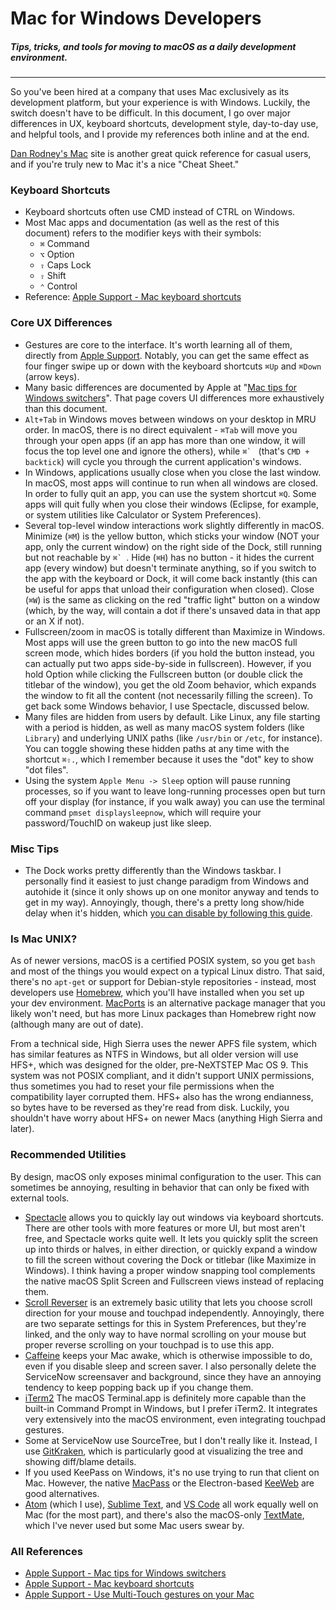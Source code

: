 # Mac for Windows Developers
##### Tips, tricks, and tools for moving to macOS as a daily development environment.
-------------------------------------------------------------------------------
So you've been hired at a company that uses Mac exclusively as its development platform, but your experience is with Windows. Luckily, the switch doesn't have to be difficult. In this document, I go over major differences in UX, keyboard shortcuts, development style, day-to-day use, and helpful tools, and I provide my references both inline and at the end.

[Dan Rodney's Mac](https://www.danrodney.com/mac/) site is another great quick reference for casual users, and if you're truly new to Mac it's a nice "Cheat Sheet."

### Keyboard Shortcuts
- Keyboard shortcuts often use CMD instead of CTRL on Windows.
- Most Mac apps and documentation (as well as the rest of this document) refers to the modifier keys with their symbols:
	- `⌘` Command
	- `⌥` Option
	- `⇪` Caps Lock
	- `⇧` Shift
	- `⌃` Control
- Reference: [Apple Support - Mac keyboard shortcuts](https://support.apple.com/en-us/HT201236)

### Core UX Differences
- Gestures are core to the interface. It's worth learning all of them, directly from [Apple Support](https://support.apple.com/en-us/HT204895). Notably, you can get the same effect as four finger swipe up or down with the keyboard shortcuts `⌘Up` and `⌘Down` (arrow keys).
- Many basic differences are documented by Apple at "[Mac tips for Windows switchers](https://support.apple.com/en-us/HT204216)". That page covers UI differences more exhaustively than this document.
- `Alt+Tab` in Windows moves between windows on your desktop in MRU order. In macOS, there is no direct equivalent - `⌘Tab` will move you through your open apps (if an app has more than one window, it will focus the top level one and ignore the others), while ``⌘` `` (that's `CMD + backtick`) will cycle you through the current application's windows.
- In Windows, applications usually close when you close the last window. In macOS, most apps will continue to run when all windows are closed. In order to fully quit an app, you can use the system shortcut `⌘Q`. Some apps will quit fully when you close their windows (Eclipse, for example, or system utilities like Calculator or System Preferences).
- Several top-level window interactions work slightly differently in macOS. Minimize (`⌘M`) is the yellow button, which sticks your window (NOT your app, only the current window) on the right side of the Dock, still running but not reachable by ``⌘` ``. Hide (`⌘H`) has no button - it hides the current app (every window) but doesn't terminate anything, so if you switch to the app with the keyboard or Dock, it will come back instantly (this can be useful for apps that unload their configuration when closed). Close (`⌘W`) is the same as clicking on the red "traffic light" button on a window (which, by the way, will contain a dot if there's unsaved data in that app or an X if not).
- Fullscreen/zoom in macOS is totally different than Maximize in Windows. Most apps will use the green button to go into the new macOS full screen mode, which hides borders (if you hold the button instead, you can actually put two apps side-by-side in fullscreen). However, if you hold Option while clicking the Fullscreen button (or double click the titlebar of the window), you get the old Zoom behavior, which expands the window to fit all the content (not necessarily filling the screen). To get back some Windows behavior, I use Spectacle, discussed below.
- Many files are hidden from users by default. Like Linux, any file starting with a period is hidden, as well as many macOS system folders (like `Library`) and underlying UNIX paths (like `/usr/bin` or `/etc`, for instance). You can toggle showing these hidden paths at any time with the shortcut `⌘⇧.`, which I remember because it uses the "dot" key to show "dot files".
- Using the system `Apple Menu -> Sleep` option will pause running processes, so if you want to leave long-running processes open but turn off your display (for instance, if you walk away) you can use the terminal command `pmset displaysleepnow`, which will require your password/TouchID on wakeup just like sleep.

### Misc Tips
- The Dock works pretty differently than the Windows taskbar. I personally find it easiest to just change paradigm from Windows and autohide it (since it only shows up on one monitor anyway and tends to get in my way). Annoyingly, though, there's a pretty long show/hide delay when it's hidden, which [you can disable by following this guide](http://osxdaily.com/2012/03/27/remove-auto-hide-dock-delay-mac-os-x/).

### Is Mac UNIX?
As of newer versions, macOS is a certified POSIX system, so you get `bash` and most of the things you would expect on a typical Linux distro. That said, there's no `apt-get` or support for Debian-style repositories - instead, most developers use [Homebrew](https://brew.sh/), which you'll have installed when you set up your dev environment. [MacPorts](https://www.macports.org/) is an alternative package manager that you likely won't need, but has more Linux packages than Homebrew right now (although many are out of date).

From a technical side, High Sierra uses the newer APFS file system, which has similar features as NTFS in Windows, but all older version will use HFS+, which was designed for the older, pre-NeXTSTEP Mac OS 9. This system was not POSIX compliant, and it didn't support UNIX permissions, thus sometimes you had to reset your file permissions when the compatibility layer corrupted them. HFS+ also has the wrong endianness, so bytes have to be reversed as they're read from disk. Luckily, you shouldn't have worry about HFS+ on newer Macs (anything High Sierra and later).

### Recommended Utilities
By design, macOS only exposes minimal configuration to the user. This can sometimes be annoying, resulting in behavior that can only be fixed with external tools.
- [Spectacle](https://www.spectacleapp.com/) allows you to quickly lay out windows via keyboard shortcuts. There are other tools with more features or more UI, but most aren't free, and Spectacle works quite well. It lets you quickly split the screen up into thirds or halves, in either direction, or quickly expand a window to fill the screen without covering the Dock or titlebar (like Maximize in Windows). I think having a proper window snapping tool complements the native macOS Split Screen and Fullscreen views instead of replacing them.
- [Scroll Reverser](https://pilotmoon.com/scrollreverser/) is an extremely basic utility that lets you choose scroll direction for your mouse and touchpad independently. Annoyingly, there are two separate settings for this in System Preferences, but they're linked, and the only way to have normal scrolling on your mouse but proper reverse scrolling on your touchpad is to use this app.
- [Caffeine](http://lightheadsw.com/caffeine/) keeps your Mac awake, which is otherwise impossible to do, even if you disable sleep and screen saver. I also personally delete the ServiceNow screensaver and background, since they have an annoying tendency to keep popping back up if you change them.
- [iTerm2](https://www.iterm2.com/) The macOS Terminal.app is definitely more capable than the built-in Command Prompt in Windows, but I prefer iTerm2. It integrates very extensively into the macOS environment, even integrating touchpad gestures.
- Some at ServiceNow use SourceTree, but I don't really like it. Instead, I use [GitKraken](https://www.gitkraken.com/), which is particularly good at visualizing the tree and showing diff/blame details.
- If you used KeePass on Windows, it's no use trying to run that client on Mac. However, the native [MacPass](https://github.com/MacPass/MacPass) or the Electron-based [KeeWeb](https://keeweb.info/) are good alternatives.
- [Atom](https://atom.io/) (which I use), [Sublime Text](https://www.sublimetext.com/), and [VS Code](https://code.visualstudio.com/) all work equally well on Mac (for the most part), and there's also the macOS-only [TextMate](https://macromates.com/), which I've never used but some Mac users swear by.

### All References
- [Apple Support - Mac tips for Windows switchers](https://support.apple.com/en-us/HT204216)
- [Apple Support - Mac keyboard shortcuts](https://support.apple.com/en-us/HT201236)
- [Apple Support - Use Multi-Touch gestures on your Mac](https://support.apple.com/en-us/HT204895)
